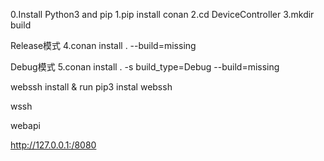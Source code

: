0.Install Python3 and pip
1.pip install conan
2.cd DeviceController
3.mkdir build

Release模式
4.conan install . --build=missing

Debug模式
5.conan install . -s build_type=Debug --build=missing


webssh install & run
pip3 instal webssh

wssh

webapi

http://127.0.0.1:/8080